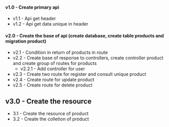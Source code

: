 #### v1.0 - Create primary api
- v1.1 - Api get header
- v1.2 - Api get data unique in header

#### v2.0 - Create the base of api (create database, create table products and migration product)
- v2.1 - Condition in return of products in route
- v2.2 - Create base of response to controllers, create controller product and create group of routes for products
    - v2.2.1 - Add controller for user
- v2.3 - Create two route for register and consult unique product
- v2.4 - Create route for update product
- v2.5 - Create route for delete product

## v3.0 - Create the resource
- 3.1 - Create the resource of product
- 3.2 - Create the colletion of product
